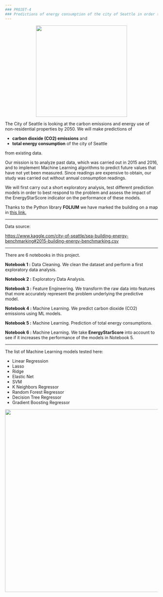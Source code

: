 ```yaml
---
### PROJET-4 
### Predictions of energy consumption of the city of Seattle in order to reach its goal of being a carbon neutral city in 2050.
---
```


<p align="center">
<img align="center" src="support\seattle.png" style="width: 300px" />
</p>

The City of Seattle is looking at the carbon emissions and energy use of non-residential properties by 2050. We will make predictions of 

- **carbon dioxide (CO2) emissions** and
- **total energy consumption** of the city of Seattle 

from existing data.

Our mission is to analyze past data, which was carried out in 2015 and 2016, and to implement Machine Learning algorithms to predict future values that have not yet been measured. Since readings are expensive to obtain, our study was carried out without annual consumption readings.

We will first carry out a short exploratory analysis, test different prediction models in order to best respond to the problem and assess the impact of the EnergyStarScore indicator on the performance of these models. 

Thanks to the Python library **FOLIUM** we have marked the building on a map in [this link.](https://yasarigno.github.io/seattle_folium_map.html) 

---
Data source:

https://www.kaggle.com/city-of-seattle/sea-building-energy-benchmarking#2015-building-energy-benchmarking.csv

---

There are 6 notebooks in this project. 

**Notebook 1 :** Data Cleaning. We clean the dataset and perform a first exploratory data analysis. 

**Notebook 2 :** Exploratory Data Analysis.

**Notebook 3 :** Feature Engineering. We transform the raw data into features that more accurately represent the problem underlying the predictive model.

**Notebook 4 :** Machine Learning. We predict carbon dioxide (CO2) emissions using ML models.

**Notebook 5 :** Machine Learning. Prediction of total energy consumptions.

**Notebook 6 :** Machine Learning. We take **EnergyStarScore** into account to see if it increases the performance of the models in Notebook 5.

---
The list of Machine Learning models tested here:
  - Linear Regression
  - Lasso
  - Ridge
  - Elastic Net
  - SVM
  - K Neighbors Regressor
  - Random Forest Regressor
  - Decision Tree Regressor
  - Gradient Boosting Regressor

<p align="center">
<img align="center" src="support\models.png" style="width: 600px" />
</p>

